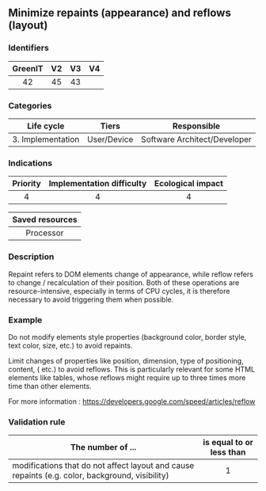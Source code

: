 ## Minimize repaints (appearance) and reflows (layout)

### Identifiers

| GreenIT | V2  | V3  |  V4  |
|:-------:|:---:|:---:|:----:|
|    42   | 45  | 43  |      |

### Categories

|    Life cycle     |    Tiers    |         Responsible          |
|:-----------------:|:-----------:|:----------------------------:|
| 3. Implementation | User/Device | Software Architect/Developer |

### Indications

|      Priority      | Implementation difficulty | Ecological impact |
|:------------------:|:-------------------------:|:-----------------:|
|         4          |             4             |         4         |

|                      Saved resources                      |
|:---------------------------------------------------------:|
|                         Processor                         |

### Description

Repaint refers to DOM elements change of appearance, while reflow refers to change / recalculation of their position.
Both of these operations are resource-intensive, especially in terms of CPU cycles, it is therefore 
necessary to avoid triggering them when possible.

### Example

Do not modify elements style properties (background color, border style, text color, size, etc.) to avoid repaints.

Limit changes of properties like position, dimension, type of positioning, content, ( etc.) to avoid reflows. 
This is particularly relevant for some HTML elements like tables, whose reflows might require up to three times more 
time than other elements.

For more information :
https://developers.google.com/speed/articles/reflow


### Validation rule

| The number of ...                                                                               | is equal to or less than |  
|-------------------------------------------------------------------------------------------------|:------------------------:|
| modifications that do not affect layout and cause repaints (e.g. color, background, visibility) |             1            |
